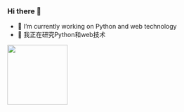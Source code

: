 ### Hi there 👋

<!--
**mengxinyuan638/mengxinyuan638** is a ✨ _special_ ✨ repository because its `README.md` (this file) appears on your GitHub profile.

Here are some ideas to get you started:

- 🔭 I’m currently working on ...
- 🌱 I’m currently learning ...
- 👯 I’m looking to collaborate on ...
- 🤔 I’m looking for help with ...
- 💬 Ask me about ...
- 📫 How to reach me: ...
- 😄 Pronouns: ...
- ⚡ Fun fact: ...
-->
- 🔭 I’m currently working on Python and web technology
- 🔭 我正在研究Python和web技术
<img height="137px" src="https://github-readme-stats.vercel.app/api?username=mengxinyuan638&hide_title=true&hide_border=true&show_icons=trueline_height=21&theme=dark" />
